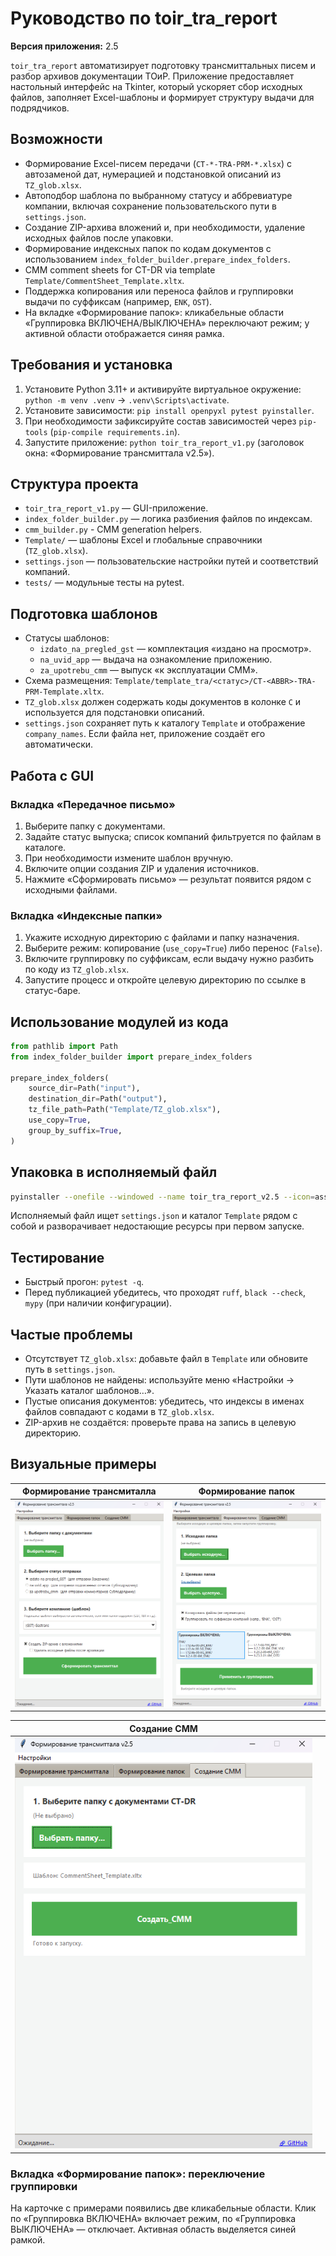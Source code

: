﻿# Руководство по toir_tra_report

**Версия приложения:** 2.5

`toir_tra_report` автоматизирует подготовку трансмиттальных писем и разбор архивов документации ТОиР. Приложение предоставляет настольный интерфейс на Tkinter, который ускоряет сбор исходных файлов, заполняет Excel-шаблоны и формирует структуру выдачи для подрядчиков.

## Возможности

- Формирование Excel-писем передачи (`CT-*-TRA-PRM-*.xlsx`) с автозаменой дат, нумерацией и подстановкой описаний из `TZ_glob.xlsx`.
- Автоподбор шаблона по выбранному статусу и аббревиатуре компании, включая сохранение пользовательского пути в `settings.json`.
- Создание ZIP-архива вложений и, при необходимости, удаление исходных файлов после упаковки.
- Формирование индексных папок по кодам документов с использованием `index_folder_builder.prepare_index_folders`.
- CMM comment sheets for CT-DR via template `Template/CommentSheet_Template.xltx`.
- Поддержка копирования или переноса файлов и группировки выдачи по суффиксам (например, `ENK`, `OST`).
- На вкладке «Формирование папок»: кликабельные области «Группировка ВКЛЮЧЕНА/ВЫКЛЮЧЕНА» переключают режим; у активной области отображается синяя рамка.

## Требования и установка

1. Установите Python 3.11+ и активируйте виртуальное окружение: `python -m venv .venv` → `.venv\Scripts\activate`.
2. Установите зависимости: `pip install openpyxl pytest pyinstaller`.
3. При необходимости зафиксируйте состав зависимостей через `pip-tools` (`pip-compile requirements.in`).
4. Запустите приложение: `python toir_tra_report_v1.py` (заголовок окна: «Формирование трансмиттала v2.5»).

## Структура проекта

- `toir_tra_report_v1.py` — GUI-приложение.
- `index_folder_builder.py` — логика разбиения файлов по индексам.
- `cmm_builder.py` - CMM generation helpers.
- `Template/` — шаблоны Excel и глобальные справочники (`TZ_glob.xlsx`).
- `settings.json` — пользовательские настройки путей и соответствий компаний.
- `tests/` — модульные тесты на pytest.

## Подготовка шаблонов

- Статусы шаблонов:
  - `izdato_na_pregled_gst` — комплектация «издано на просмотр».
  - `na_uvid_app` — выдача на ознакомление приложению.
  - `za_upotrebu_cmm` — выпуск «к эксплуатации СММ».
- Схема размещения: `Template/template_tra/<статус>/CT-<ABBR>-TRA-PRM-Template.xltx`.
- `TZ_glob.xlsx` должен содержать коды документов в колонке `C` и используется для подстановки описаний.
- `settings.json` сохраняет путь к каталогу `Template` и отображение `company_names`. Если файла нет, приложение создаёт его автоматически.

## Работа с GUI

### Вкладка «Передачное письмо»

1. Выберите папку с документами.
2. Задайте статус выпуска; список компаний фильтруется по файлам в каталоге.
3. При необходимости измените шаблон вручную.
4. Включите опции создания ZIP и удаления источников.
5. Нажмите «Сформировать письмо» — результат появится рядом с исходными файлами.

### Вкладка «Индексные папки»

1. Укажите исходную директорию с файлами и папку назначения.
2. Выберите режим: копирование (`use_copy=True`) либо перенос (`False`).
3. Включите группировку по суффиксам, если выдачу нужно разбить по коду из `TZ_glob.xlsx`.
4. Запустите процесс и откройте целевую директорию по ссылке в статус-баре.

## Использование модулей из кода

```python
from pathlib import Path
from index_folder_builder import prepare_index_folders

prepare_index_folders(
    source_dir=Path("input"),
    destination_dir=Path("output"),
    tz_file_path=Path("Template/TZ_glob.xlsx"),
    use_copy=True,
    group_by_suffix=True,
)
```

## Упаковка в исполняемый файл

```bash
pyinstaller --onefile --windowed --name toir_tra_report_v2.5 --icon=assets/icon_toir_tra_report.ico --add-data "Template;Template" toir_tra_report_v1.py
```

Исполняемый файл ищет `settings.json` и каталог `Template` рядом с собой и разворачивает недостающие ресурсы при первом запуске.

## Тестирование

- Быстрый прогон: `pytest -q`.
- Перед публикацией убедитесь, что проходят `ruff`, `black --check`, `mypy` (при наличии конфигурации).

## Частые проблемы

- Отсутствует `TZ_glob.xlsx`: добавьте файл в `Template` или обновите путь в `settings.json`.
- Пути шаблонов не найдены: используйте меню «Настройки → Указать каталог шаблонов…».
- Пустые описания документов: убедитесь, что индексы в именах файлов совпадают с кодами в `TZ_glob.xlsx`.
- ZIP-архив не создаётся: проверьте права на запись в целевую директорию.

## Визуальные примеры

| Формирование трансмиталла               | Формирование папок                               |
| --------------------------------------------------------------- | ----------------------------------------------------------------- |
| ![Форма отчёта](assets/image_toir_tra_report_v1_1.png) | ![Выбор шаблона](assets/image_toir_tra_report_v1_2.png) |

| Создание CMM               |                               |
| --------------------------------------------------------------- | ----------------------------------------------------------------- |
| ![Форма отчёта](assets/image_toir_tra_report_v1_3.png) |  |


### Вкладка «Формирование папок»: переключение группировки

На карточке с примерами появились две кликабельные области. Клик по «Группировка ВКЛЮЧЕНА» включает режим, по «Группировка ВЫКЛЮЧЕНА» — отключает. Активная область выделяется синей рамкой.
